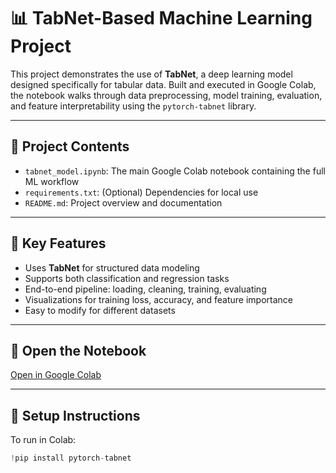 # 📊 TabNet-Based Machine Learning Project

This project demonstrates the use of **TabNet**, a deep learning model designed specifically for tabular data. Built and executed in Google Colab, the notebook walks through data preprocessing, model training, evaluation, and feature interpretability using the `pytorch-tabnet` library.

---

## 📁 Project Contents

- `tabnet_model.ipynb`: The main Google Colab notebook containing the full ML workflow
- `requirements.txt`: (Optional) Dependencies for local use
- `README.md`: Project overview and documentation

---

## 🚀 Key Features

- Uses **TabNet** for structured data modeling
- Supports both classification and regression tasks
- End-to-end pipeline: loading, cleaning, training, evaluating
- Visualizations for training loss, accuracy, and feature importance
- Easy to modify for different datasets

---

## 🔗 Open the Notebook

[Open in Google Colab]([https://colab.research.google.com/drive/13-u7de5m9aP1uQn64kOObexqKXYv9OL9?usp=sharing](https://colab.research.google.com/drive/13-u7de5m9aP1uQn64kOObexqKXYv9OL9?usp=sharing))

---

## 🧰 Setup Instructions

To run in Colab:
```python
!pip install pytorch-tabnet
